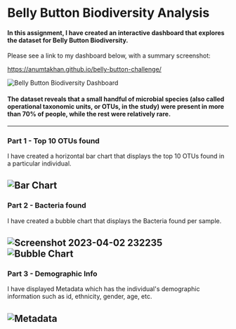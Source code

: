 # Belly Button Biodiversity Analysis

#### In this assignment, I have created an interactive dashboard that explores the dataset for Belly Button Biodiversity.
Please see a link to my dashboard below, with a summary screenshot:

https://anumtakhan.github.io/belly-button-challenge/

![Belly Button Biodiversity Dashboard](https://user-images.githubusercontent.com/119235680/229403453-5868a41b-3697-463c-8e1c-4c168c32763f.png)

#### The dataset reveals that a small handful of microbial species (also called operational taxonomic units, or OTUs, in the study) were present in more than 70% of people, while the rest were relatively rare.
-----------------------------------------------------------------------------------------------------------------------------------------------------------------------

### Part 1 - Top 10 OTUs found
I have created a horizontal bar chart that displays the top 10 OTUs found in a particular individual.

![Bar Chart](https://user-images.githubusercontent.com/119235680/229403650-6f8b4e48-0ca1-47e7-ab0d-3f73768ae48f.png)
-----------------------------------------------------------------------------------------------------------------------------------------------------------------------

### Part 2 - Bacteria found
I have created a bubble chart that displays the Bacteria found per sample.

![Screenshot 2023-04-02 232235](https://user-images.githubusercontent.com/119235680/229404317-2f1179cb-8aa7-400e-98ee-e9671aecafca.png)
![Bubble Chart](https://user-images.githubusercontent.com/119235680/229404334-dd74b6a3-356a-4e19-9f41-bdbce706fe93.png)
-----------------------------------------------------------------------------------------------------------------------------------------------------------------------

### Part 3 - Demographic Info
I have displayed Metadata which has the individual's demographic information such as id, ethnicity, gender, age, etc.

![Metadata](https://user-images.githubusercontent.com/119235680/229403962-a5f933a3-ea2b-479d-a645-71efe351655f.png)
-----------------------------------------------------------------------------------------------------------------------------------------------------------------------
